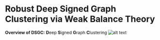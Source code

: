 # Robust Deep Signed Graph Clustering via Weak Balance Theory
**Overview of DSGC:** **D**eep **S**igned **G**raph **C**lustering
![alt text](https://github.com/yaoyaohuanghuang/DSGC/blob/main/IMG/DSGC_framework.png)




